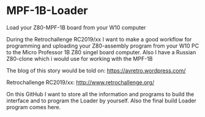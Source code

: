 # MPF-1B-Loader
Load your Z80-MPF-1B board from your W10 computer

During the Retrochallenge RC2019/xx I want  to make a good workflow for programming and uploading your Z80-assembly program from your W10 PC to the Micro Professor 1B Z80 singel board computer. Also I have a Russian Z80-clone which i would use for working with the MPF-1B

The blog of this story would be told on: https://avretro.wordpress.com/

Retrochallenge RC2019/xx: http://www.retrochallenge.org/

On this GitHub I want to store all the information and programs to build the interface and to program the Loader by yourself. Also the final build Loader program comes here. 


